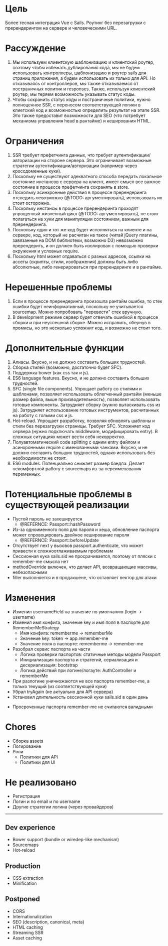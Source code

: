 # Цель

Более тесная интеграция Vue с Sails. Роутинг без перезагрузки с пререндерингом
на сервере и человеческими URL.

# Рассуждение

1. Мы используем клиентскую шаблонизацию и клиентский роутер,
   поэтому чтобы избежать дублирования кода, мы не будем использовать
   контроллеры, шаблонизацию и роутер sails для страниц приложения,
   а будем использовать их только для API. Но отказываясь от контроллеров,
   мы также отказываемся от постраничных политик и responses. Также,
   используя клиентский роутер, мы теряем возможность указывать статус коды.
2. Чтобы сохранить статус коды и постраничные политики, нужно полноценное SSR,
   с переносом соответствующей логики в клиетский код и возможностью определить
   результат на этапе SSR. Это также предоставит возможности для SEO
   (что потребует механизма управления head в рантайме) и кеширования HTML.

# Ограничения

1. SSR требует префетчинга данных, что требует аутентификации/авторизации
   на стороне сервера. Это ограничивает возможные стратегии
   аутентификации/авторизации (например через кроссдоменные куки).
2. Поскольку не существуют адекватного способа передать локальное состояние
   инстансов с сервера на клиент, имеет смысл все важное состояние
   в процессе префетчинга сохранять в store.
3. Поскольку асинхронные действия в процессе пререндеринга отследить невозможно
   (@TODO: аргументировать), использовать их стоит осторожно.
4. Поскольку инстансы в процессе пререндеринга проходят упрощенный жизненный
   цикл (@TODO: аргументировать), не стоит полагаться на хуки для манипуляции
   состоянием, важным для пререндеринга.
5. Поскольку один и тот же код будет исполняться на клиенте и на сервере,
   код, который не расчитан на такое (читай jQuery плагины, завязанные на DOM
   библиотеки, возможно D3) невозможно пререндерить, и он должен быть изолирован
   с помощью проверки окружения и условных require.
6. Поскольку html может отдаваться с разных адресов, ссылки на ассеты
   (скрипты, стили, изображения) должны быть либо абсолютные, либо
   генерироваться при пререндеринге и в рантайме.

# Нерешенные проблемы

1. Если в процессе пререндеринга произошла рантайм ошибка, то стек ошибки
   будет неинформативный, поскольку не учитывается sourcemap. Можно попробовать
   "перевести" стек вручную.
2. В development режиме сервер будет отвечать ошибкой в процессе сборки и
   при неуспешной сборке. Можно исправить, обернув в промисы, но это несколько
   усложнит код, и возможно не стоит того.

# Дополнительные функции

1. Алиасы. Вкусно, и не должно составить больших трудностей.
2. Сборка стилей (возможно, достаточно будет SFC).
3. Поддержка bower (как css так и js).
4. ES6 language features. Вкусно, и не должно составить больших трудностей.
5. SFC (single file components). Упрощает работу со стилями и шаблонами,
   позволяет использовать облегченный рантайм (меньше размер файла,
   выше производительность), позволяет использовать готовые компоненты.
   Затрудняет сборку (нужно вытаскивать css из js). Затрудняет использование
   готовых инструментов, расчитанных на работу с голыми css и js.
6. Hot-reload. Упрощает разработку, позволяя обновлять шаблоны и стили
   без перезагрузки страницы. Требует SFC. Усложняет код сервера (нужно
   подключать middleware, модифицировать entry). В сложных ситуациях может
   вести себя некорректно.
7. Полуавтоматический code splitting с одним entry файлом и асинхронными
   require с именованными чанками. Вкусно, и не должно составить больших
   трудностей, однако использовать без необходимости не стоит.
8. ES6 modules. Потенциально снижает размер бандла. Делает некомфортной работу
   с sourcemaps из-за переименования переменных.

# Потенциальные проблемы в существующей реализации

- Пустой пароль не захешируется
  - @REFERNCE: Passport::hashPassword
- Из-за одноименного поля для пароля и хеша, обновление паспорта может спровоцировать двойное хеширование пароля
  - @REFERNCE: Passport::beforeUpdate
- Отсутствует next у вызовов passport.authenticate, что может привести к сложноотлаживаемым проблемам
- Сессионная кука sails.sid не просрачивается, поэтому от пляски с remember-me смысла нет
- methodOverride включен, что делает API, возвращающие массивы, небезопасными
- filler выполняется и в продакшене, что оставляет вектор для атаки

# Изменения

+ Изменил usernameField на значение по умолчанию (login -> username)
+ Изменил имя конфига, значение key и имя поля в паспорте для RememberMeStrategy
  + Имя конфига: rememberme -> rememberMe
  + Значение key: token -> app.remember-me
  + Значение поля в паспорте: rememberme -> remember-me
+ Разобрал сервис паспорта на части
  + Логика проверки паспортов: статичные методы модели Passport
  + Инициализация паспорта и стратегий, сериализация и десериализация: bootstrap
  + Логика действий при логине/логауте: AuthController и rememberMe
+ При разлогине уничножаются не все паспорта remember-me, а только текущий (из соответствующей куки)
+ Убрал tryAgain (не актуально для API сервера)
+ Установил длительность сессионной куки sails.sid в один день
- Просроченные паспорта remember-me не считаются валидными

# Chores

- Сборка assets
- Логирование
- Роли
  - Политики для API
  - Политики для UI

# Не реализовано

- Регистрация
- Логин и по email и по username
- Другие стратегии логина (через провайдеров)

---

## Dev experience
- Bower support (bundle or wiredep-like mechanism)
- Sourcemaps
- Hot-reload

## Production
- CSS extraction
- Minification

## Postponed
- CORS
- Internationalization
- SEO (description, canonical, meta)
- HTML caching
- Streaming SSR
- Asset caching
